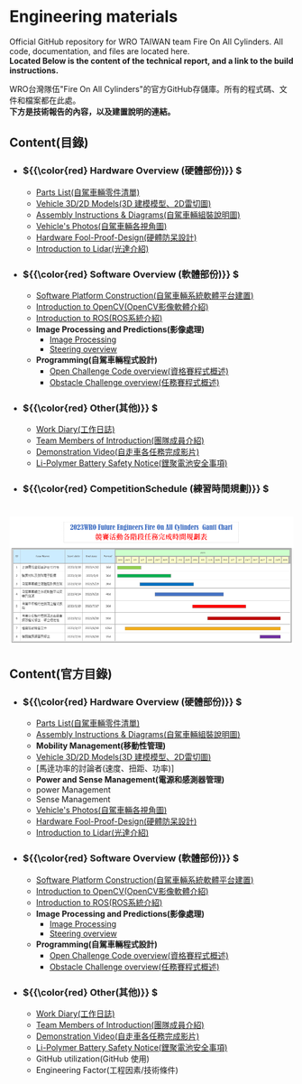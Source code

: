 Engineering materials
====

Official GitHub repository for WRO TAIWAN team Fire On All Cylinders. All code, documentation, and files are located here.  
__Located Below is the content of the technical report, and a link to the build instructions.__

WRO台灣隊伍"Fire On All Cylinders"的官方GitHub存儲庫。所有的程式碼、文件和檔案都在此處。  
__下方是技術報告的內容，以及建置說明的連結。__

## Content(目錄) 

- ### ${{\color{red} Hardware Overview (硬體部份)}} $ 
  - [Parts List(自駕車輛零件清單)](https://github.com/kirkhu/WRO2023_Future-Engineers-Fire-On-All-Cylinders/tree/main/schemes/Parts_List#readme) 
  - [Vehicle 3D/2D Models(3D 建模模型、2D雷切圖)](https://github.com/kirkhu/WRO2023_Future-Engineers-Fire-On-All-Cylinders/blob/main/models/README.md)
  - [Assembly Instructions & Diagrams(自駕車輛組裝說明圖)](https://github.com/kirkhu/WRO2023_Future-Engineers-Fire-On-All-Cylinders/blob/main/schemes/Assembly_Instructions/README.md)
  - [Vehicle's Photos(自駕車輛各視角圖)](https://github.com/kirkhu/WRO2023_Future-Engineers-Fire-On-All-Cylinders/blob/main/v-photos/README.md)
  - [Hardware Fool-Proof-Design(硬體防呆設計)](https://github.com/kirkhu/WRO2023_Future-Engineers-Fire-On-All-Cylinders/blob/main/schemes/fool-proof-design/README.md)  
  - [Introduction to Lidar(光達介紹)](https://github.com/kirkhu/WRO2023_Future-Engineers-Fire-On-All-Cylinders/blob/main/schemes/Lidar/README.md)
- ### ${{\color{red} Software Overview (軟體部份)}} $ 
  - [Software Platform Construction(自駕車輛系統軟體平台建置)](https://github.com/kirkhu/WRO2023_Future-Engineers-Fire-On-All-Cylinders/blob/main/src/System_Platform%20_Software/README.md)
  - [Introduction to OpenCV(OpenCV影像軟體介紹)](https://github.com/kirkhu/WRO2023_Future-Engineers-Fire-On-All-Cylinders/blob/main/other/OpenCV/README.md)
  - [Introduction to ROS(ROS系統介紹)](https://github.com/kirkhu/WRO2023_Future-Engineers-Fire-On-All-Cylinders/blob/main/other/ROS/README.md)  
  - __Image Processing and Predictions(影像處理)__
    - [Image Processing](https://github.com/kirkhu/WRO2023_Future-Engineers-Fire-On-All-Cylinders/blob/main/src/Image_Processing_and_Predictions/README.md)  
    - [Steering overview](https://github.com/kirkhu/WRO2023_Future-Engineers-Fire-On-All-Cylinders/blob/main/src/Steering_overview/README.md)  
  - __Programming(自駕車輛程式設計)__
    - [Open Challenge Code overview(資格賽程式概述)](https://github.com/kirkhu/WRO2023_Future-Engineers-Fire-On-All-Cylinders/tree/main/src/Programming/Open_Challenge)
    - [Obstacle Challenge overview(任務賽程式概述)](https://github.com/kirkhu/WRO2023_Future-Engineers-Fire-On-All-Cylinders/tree/main/src/Programming/Obstacle_Challenge)
  
- ### ${{\color{red} Other(其他)}} $
  - [Work Diary(工作日誌)](https://github.com/kirkhu/WRO2023_Future-Engineers-Fire-On-All-Cylinders/blob/main/other/work_diary/README.md) 
  - [Team Members of Introduction(團隊成員介紹)](https://github.com/kirkhu/WRO2023_Future-Engineers-Fire-On-All-Cylinders/blob/main/t-photos/README.md) 
  - [Demonstration Video(自走車各任務完成影片)](https://github.com/kirkhu/WRO2023_Future-Engineers-Fire-On-All-Cylinders/blob/main/video/video.md)   
  - [Li-Polymer Battery Safety Notice(鋰聚電池安全事項)](https://github.com/kirkhu/WRO2023_Future-Engineers-Fire-On-All-Cylinders/blob/main/other/Li-Polymer_Battery/README.md)
  

- ### ${{\color{red} CompetitionSchedule (練習時間規劃)}} $  

# <div align="center">![Gantt chart](./other/img/Gantt_Chart.png)</div> 


## Content(官方目錄)
- ###  ${{\color{red} Hardware Overview (硬體部份)}} $ 
  - [Parts List(自駕車輛零件清單)](https://github.com/kirkhu/WRO2023_Future-Engineers-Fire-On-All-Cylinders/tree/main/schemes/Parts_List#readme)
  - [Assembly Instructions & Diagrams(自駕車輛組裝說明圖)](https://github.com/kirkhu/WRO2023_Future-Engineers-Fire-On-All-Cylinders/blob/main/schemes/Assembly_Instructions/README.md) 
  - __Mobility Management(移動性管理)__
   - [Vehicle 3D/2D Models(3D 建模模型、2D雷切圖)](https://github.com/kirkhu/WRO2023_Future-Engineers-Fire-On-All-Cylinders/blob/main/models/README.md)
   - [馬逹功率的討論者(速度、扭距、功率)]
  - __Power and Sense Management(電源和感測器管理)__
   - power Management
   - Sense Management
  - [Vehicle's Photos(自駕車輛各視角圖)](https://github.com/kirkhu/WRO2023_Future-Engineers-Fire-On-All-Cylinders/blob/main/v-photos/README.md)
  - [Hardware Fool-Proof-Design(硬體防呆設計)](https://github.com/kirkhu/WRO2023_Future-Engineers-Fire-On-All-Cylinders/blob/main/schemes/fool-proof-design/README.md)  
  - [Introduction to Lidar(光達介紹)](https://github.com/kirkhu/WRO2023_Future-Engineers-Fire-On-All-Cylinders/blob/main/schemes/Lidar/README.md)
- ### ${{\color{red} Software Overview (軟體部份)}} $ 
  - [Software Platform Construction(自駕車輛系統軟體平台建置)](https://github.com/kirkhu/WRO2023_Future-Engineers-Fire-On-All-Cylinders/blob/main/src/System_Platform%20_Software/README.md)
  - [Introduction to OpenCV(OpenCV影像軟體介紹)](https://github.com/kirkhu/WRO2023_Future-Engineers-Fire-On-All-Cylinders/blob/main/other/OpenCV/README.md)
  - [Introduction to ROS(ROS系統介紹)](https://github.com/kirkhu/WRO2023_Future-Engineers-Fire-On-All-Cylinders/blob/main/other/ROS/README.md)  
  - __Image Processing and Predictions(影像處理)__
    - [Image Processing](https://github.com/kirkhu/WRO2023_Future-Engineers-Fire-On-All-Cylinders/blob/main/src/Image_Processing_and_Predictions/README.md)  
    - [Steering overview](https://github.com/kirkhu/WRO2023_Future-Engineers-Fire-On-All-Cylinders/blob/main/src/Steering_overview/README.md)  
  - __Programming(自駕車輛程式設計)__
    - [Open Challenge Code overview(資格賽程式概述)](https://github.com/kirkhu/WRO2023_Future-Engineers-Fire-On-All-Cylinders/tree/main/src/Programming/Open_Challenge)
    - [Obstacle Challenge overview(任務賽程式概述)](https://github.com/kirkhu/WRO2023_Future-Engineers-Fire-On-All-Cylinders/tree/main/src/Programming/Obstacle_Challenge)
  
- ### ${{\color{red} Other(其他)}} $
  - [Work Diary(工作日誌)](https://github.com/kirkhu/WRO2023_Future-Engineers-Fire-On-All-Cylinders/blob/main/other/work_diary/README.md) 
  - [Team Members of Introduction(團隊成員介紹)](https://github.com/kirkhu/WRO2023_Future-Engineers-Fire-On-All-Cylinders/blob/main/t-photos/README.md) 
  - [Demonstration Video(自走車各任務完成影片)](https://github.com/kirkhu/WRO2023_Future-Engineers-Fire-On-All-Cylinders/blob/main/video/video.md)   
  - [Li-Polymer Battery Safety Notice(鋰聚電池安全事項)](https://github.com/kirkhu/WRO2023_Future-Engineers-Fire-On-All-Cylinders/blob/main/other/Li-Polymer_Battery/README.md)
  - GitHub utilization(GitHub 使用)
  - Engineering Factor(工程因素/技術條件)



